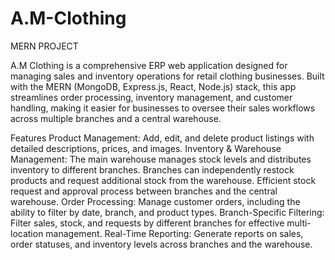# A.M-Clothing
MERN PROJECT

A.M Clothing is a comprehensive ERP web application designed for managing sales and inventory operations for retail clothing businesses. Built with the MERN (MongoDB, Express.js, React, Node.js) stack, this app streamlines order processing, inventory management, and customer handling, making it easier for businesses to oversee their sales workflows across multiple branches and a central warehouse.

Features
Product Management: Add, edit, and delete product listings with detailed descriptions, prices, and images.
Inventory & Warehouse Management:
The main warehouse manages stock levels and distributes inventory to different branches.
Branches can independently restock products and request additional stock from the warehouse.
Efficient stock request and approval process between branches and the central warehouse.
Order Processing: Manage customer orders, including the ability to filter by date, branch, and product types.
Branch-Specific Filtering: Filter sales, stock, and requests by different branches for effective multi-location management.
Real-Time Reporting: Generate reports on sales, order statuses, and inventory levels across branches and the warehouse.

